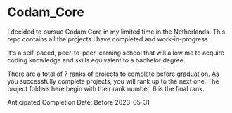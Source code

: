 # Codam_Core

I decided to pursue Codam Core in my limited time in the Netherlands. This repo contains all the projects I have completed and work-in-progress.

It's a self-paced, peer-to-peer learning school that will allow me to acquire coding knowledge and skills equivalent to a bachelor degree.

There are a total of 7 ranks of projects to complete before graduation. As you successfully complete projects, you will rank up to the next one. The project folders here begin with their rank number. 6 is the final rank.

Anticipated Completion Date: Before 2023-05-31
